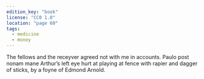 ```yaml
---
edition_key: "book"
license: "CC0 1.0"
location: "page 60"
tags:
  - medicine
  - money
---
```

The fellows and the receyver agreed not
with me in accounts. Paulo post nonam mane Arthur’s left eye
hurt at playing at fence with rapier and dagger of sticks, by a
foyne of Edmond Arnold.
